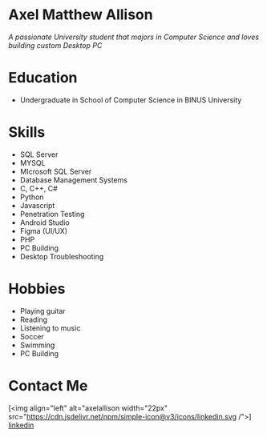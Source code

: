 # Axel Matthew Allison
*A passionate University student that majors in Computer Science and loves building custom Desktop PC*

# Education
* Undergraduate in School of Computer Science in BINUS University

# Skills
* SQL Server
* MYSQL
* MIcrosoft SQL Server
* Database Management Systems
* C, C++, C#
* Python
* Javascript
* Penetration Testing
* Android Studio
* Figma (UI/UX)
* PHP
* PC Building
* Desktop Troubleshooting

# Hobbies
* Playing guitar
* Reading
* Listening to music
* Soccer
* Swimming
* PC Building

# Contact Me
[<img align="left" alt="axelallison width="22px" src="https://cdn.jsdelivr.net/npm/simple-icon@v3/icons/linkedin.svg /">] [linkedin]
</br>

<i class="ri-facebook-fill"></i>

  
  
  
  
[linkedin]: https://www.linkedin.com/in/axel-allison/
